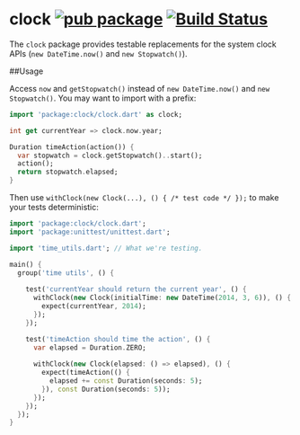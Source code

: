 clock [![pub package](http://img.shields.io/pub/v/clock.svg)](https://pub.dartlang.org/packages/clock) [![Build Status](https://drone.io/github.com/seaneagan/clock/status.png)](https://drone.io/github.com/seaneagan/clock/latest)
=====

The `clock` package provides testable replacements for the system clock APIs
(`new DateTime.now()` and `new Stopwatch()`).

##Usage

Access `now` and `getStopwatch()` instead of `new DateTime.now()` and 
`new Stopwatch()`.  You may want to import with a prefix:

```dart
import 'package:clock/clock.dart' as clock;

int get currentYear => clock.now.year;

Duration timeAction(action()) {
  var stopwatch = clock.getStopwatch()..start();
  action();
  return stopwatch.elapsed;
}
```

Then use `withClock(new Clock(...), () { /* test code */ });` to make your 
tests deterministic:

```dart
import 'package:clock/clock.dart';
import 'package:unittest/unittest.dart';

import 'time_utils.dart'; // What we're testing.

main() {
  group('time utils', () {
  
    test('currentYear should return the current year', () {
      withClock(new Clock(initialTime: new DateTime(2014, 3, 6)), () {
        expect(currentYear, 2014);
      });
    });

    test('timeAction should time the action', () {
      var elapsed = Duration.ZERO;
      
      withClock(new Clock(elapsed: () => elapsed), () {
        expect(timeAction(() {
          elapsed += const Duration(seconds: 5);
        }), const Duration(seconds: 5));
      });
    });
  });
}
```
